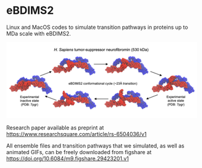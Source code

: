 # eBDIMS2
Linux and MacOS codes to simulate transition pathways in proteins up to MDa scale with eBDIMS2.

![Nf1](Neurofibromin_eBDIMS2.png)

Research paper available as preprint at https://www.researchsquare.com/article/rs-6504036/v1

All ensemble files and transition pathways that we simulated, as well as animated GIFs, can be freely downloaded from figshare at https://doi.org/10.6084/m9.figshare.29423201.v1
